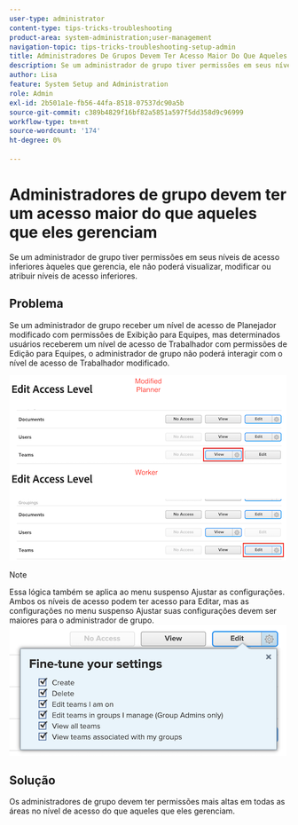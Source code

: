 ```yaml
---
user-type: administrator
content-type: tips-tricks-troubleshooting
product-area: system-administration;user-management
navigation-topic: tips-tricks-troubleshooting-setup-admin
title: Administradores De Grupos Devem Ter Acesso Maior Do Que Aqueles Que Gerenciam
description: Se um administrador de grupo tiver permissões em seus níveis de acesso inferiores àqueles que gerencia, ele não poderá visualizar, modificar ou atribuir níveis de acesso inferiores.
author: Lisa
feature: System Setup and Administration
role: Admin
exl-id: 2b501a1e-fb56-44fa-8518-07537dc90a5b
source-git-commit: c389b4829f16bf82a5851a597f5dd358d9c96999
workflow-type: tm+mt
source-wordcount: '174'
ht-degree: 0%

---
```


# Administradores de grupo devem ter um acesso maior do que aqueles que eles gerenciam

Se um administrador de grupo tiver permissões em seus níveis de acesso inferiores àqueles que gerencia, ele não poderá visualizar, modificar ou atribuir níveis de acesso inferiores.

## Problema

Se um administrador de grupo receber um nível de acesso de Planejador modificado com permissões de Exibição para Equipes, mas determinados usuários receberem um nível de acesso de Trabalhador com permissões de Edição para Equipes, o administrador de grupo não poderá interagir com o nível de acesso de Trabalhador modificado.

![](assets/group-admin-modified-access.png)


>[!NOTE]
>
>Essa lógica também se aplica ao menu suspenso Ajustar as configurações. Ambos os níveis de acesso podem ter acesso para Editar, mas as configurações no menu suspenso Ajustar suas configurações devem ser maiores para o administrador de grupo.
> ![](assets/fine-tune-your-settings.png)

## Solução

Os administradores de grupo devem ter permissões mais altas em todas as áreas no nível de acesso do que aqueles que eles gerenciam.
